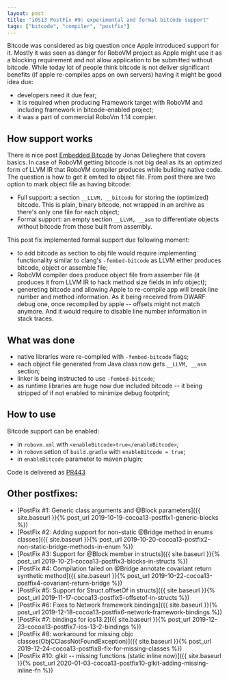 ```yaml
---
layout: post
title: "iOS13 PostFix #9: experimental and formal bitcode support"
tags: ["bitcode", "compiler", "postfix"]
---
```

Bitcode was considered as big question once Apple introduced support for it. Mostly it was seen as danger for RoboVM project as Apple might use it as a blocking requirement and not allow application to be submitted without bitcode. While today lot of people think bitcode is not deliver significant benefits (if apple re-compiles apps on own servers) having it might be good idea due:
- developers need it due fear;
- it is required when producing Framework target with RoboVM and including framework in bitcode-enabled project;
- it was a part of commercial RoboVm 1.14 compier.

## How support works
There is nice post [Embedded Bitcode](https://jonasdevlieghere.com/embedded-bitcode/) by Jonas Delieghere that covers basics. In case of RoboVM getting bitcode is not big deal as its an optimized form of LLVM IR that RoboVM compiler produces while building native code. The question is how to get it emited to object file. From post there are two option to mark object file as having bitcode:
* Full support: a section `__LLVM, __bitcode` for storing the (optimized) bitcode. This is plain, binary bitcode, not wrapped in an archive as there's only one file for each object;
* Formal support: an empty section `__LLVM, __asm` to differentiate objects without bitcode from those built from assembly.

This post fix implemented formal support due following moment:
* to add bitcode as section to obj file would require implementing functionality similar to clang's `-fembed-bitcode` as LLVM either produces bitcode, object or assemble file;
* RoboVM compiler does produce object file from assember file (it produces it from LLVM IR to hack method size fields in info object);
* genereting bitcode and allowing Apple to re-compile app will break line number and method information. As it being received from DWARF debug one, once recompiled by apple -- offsets might not match anymore. And it would require to disable line number information in stack traces.

## What was done
* native libraries were re-compiled with `-fembed-bitcode` flags;
* each object file generated from Java class now gets `__LLVM, __asm` section;
* linker is being instructed to use `-fembed-bitcode`;
* as runtime libraries are huge now due included bitcode -- it being stripped of if not enabled to minimize debug footprint;

## How to use
Bitcode support can be enabled:
* in `robovm.xml` with `<enableBitcode>true</enableBitcode>`;
* in `robovm` setion of `build.gradle` with `enableBitcode = true`;
* in `enableBitcode` parameter to maven plugin;

Code is delivered as [PR443](https://github.com/MobiVM/robovm/pull/443)

## Other postfixes:
<!-- more -->
* [PostFix #1: Generic class arguments and @Block parameters]({{ site.baseurl }}{% post_url 2019-10-19-cocoa13-postfix1-generic-blocks %})
* [PostFix #2: Adding support for non-static @Bridge method in enums classes]({{ site.baseurl }}{% post_url 2019-10-20-cocoa13-postfix2-non-static-bridge-methods-in-enum %})
* [PostFix #3: Support for @Block member in structs]({{ site.baseurl }}{% post_url 2019-10-21-cocoa13-postfix3-blocks-in-structs %})
* [PostFix #4: Compilation failed on @Bridge annotate covariant return synthetic method]({{ site.baseurl }}{% post_url 2019-10-22-cocoa13-postfix4-covariant-return-bridge %})
* [PostFix #5: Support for Struct.offsetOf in structs]({{ site.baseurl }}{% post_url 2019-11-17-cocoa13-postfix5-offsetof-in-structs %})
* [PostFix #6: Fixes to Network framework bindings]({{ site.baseurl }}{% post_url 2019-12-18-cocoa13-postfix6-network-framework-bindings %})
* [PostFix #7: bindings for ios13.2]({{ site.baseurl }}{% post_url 2019-12-23-cocoa13-postfix7-ios-13-2-bindings %})
* [PostFix #8: workaround for missing objc classes(ObjCClassNotFoundException)]({{ site.baseurl }}{% post_url 2019-12-24-cocoa13-postfix8-fix-for-missing-classes %})
* [PostFix #10: glkit -- missing functions (static inline now)]({{ site.baseurl }}{% post_url 2020-01-03-cocoa13-postfix10-glkit-adding-missing-inline-fn %})
